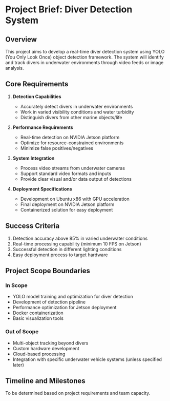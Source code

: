 # Project Brief: Diver Detection System

## Overview
This project aims to develop a real-time diver detection system using YOLO (You Only Look Once) object detection framework. The system will identify and track divers in underwater environments through video feeds or image analysis.

## Core Requirements

1. **Detection Capabilities**
   - Accurately detect divers in underwater environments
   - Work in varied visibility conditions and water turbidity
   - Distinguish divers from other marine objects/life

2. **Performance Requirements**
   - Real-time detection on NVIDIA Jetson platform
   - Optimize for resource-constrained environments
   - Minimize false positives/negatives

3. **System Integration**
   - Process video streams from underwater cameras
   - Support standard video formats and inputs
   - Provide clear visual and/or data output of detections

4. **Deployment Specifications**
   - Development on Ubuntu x86 with GPU acceleration
   - Final deployment on NVIDIA Jetson platform
   - Containerized solution for easy deployment

## Success Criteria

1. Detection accuracy above 85% in varied underwater conditions
2. Real-time processing capability (minimum 10 FPS on Jetson)
3. Successful detection in different lighting conditions
4. Easy deployment process to target hardware

## Project Scope Boundaries

### In Scope
- YOLO model training and optimization for diver detection
- Development of detection pipeline
- Performance optimization for Jetson deployment
- Docker containerization
- Basic visualization tools

### Out of Scope
- Multi-object tracking beyond divers
- Custom hardware development
- Cloud-based processing
- Integration with specific underwater vehicle systems (unless specified later)

## Timeline and Milestones
To be determined based on project requirements and team capacity. 